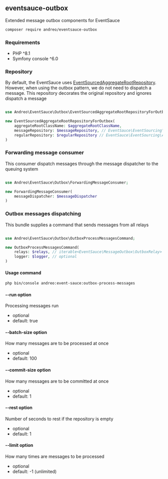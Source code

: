 ## eventsauce-outbox

Extended message outbox components for EventSauce

```bash
composer require andreo/eventsauce-outbox
```

### Requirements

- PHP ^8.1
- Symfony console ^6.0

### Repository

By default, the EventSauce uses [EventSourcedAggregateRootRepository](https://eventsauce.io/docs/event-sourcing/bootstrap/). 
However, when using the outbox pattern, we do not need to dispatch a message. 
This repository decorates the original repository and ignores dispatch a message

```php

use Andreo\EventSauce\Outbox\EventSourcedAggregateRootRepositoryForOutbox;

new EventSourcedAggregateRootRepositoryForOutbox(
    aggregateRootClassName: $aggregateRootClassName,
    messageRepository: $messageRepository, // EventSauce\EventSourcing\MessageRepository
    regularRepository: $regularRepository // EventSauce\EventSourcing\AggregateRootRepository
)
```

### Forwarding message consumer

This consumer dispatch messages through the message dispatcher 
to the queuing system

```php

use Andreo\EventSauce\Outbox\ForwardingMessageConsumer;

new ForwardingMessageConsumer(
    messageDispatcher: $messageDispatcher
)
```

### Outbox messages dispatching

This bundle supplies a command that sends messages from all relays

```php

use Andreo\EventSauce\Outbox\OutboxProcessMessagesCommand;

new OutboxProcessMessagesCommand(
    relays: $relays, // iterable<EventSauce\MessageOutbox\OutboxRelay>
    logger: $logger, // optional
)
```

#### Usage command

```bash
php bin/console andreo:event-sauce:outbox-process-messages
```

#### --run option

Processing messages run

- optional
- default: true

#### --batch-size option

How many messages are to be processed at once

- optional
- default: 100

#### --commit-size option

How many messages are to be committed at once

- optional
- default: 1

#### --rest option

Number of seconds to rest if the repository is empty

- optional
- default: 1

#### --limit option

How many times are messages to be processed

- optional
- default: -1 (unlimited)